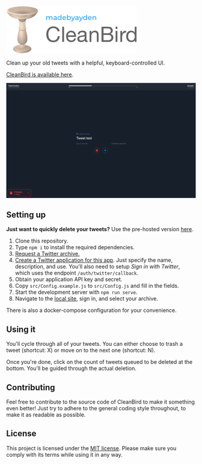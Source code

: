 ![CleanBird](/Assets/Logo.png)

Clean up your old tweets with a helpful, keyboard-controlled UI.

[CleanBird is available here](https://cleanbird.madebyayden.co/).

![Screenshot of CleanBird](/Assets/Screenshot.png)

## Setting up

**Just want to quickly delete your tweets?** Use the pre-hosted version [here](https://cleanbird.madebyayden.co/).

1. Clone this repository.
2. Type `npm i` to install the required dependencies.
3. [Request a Twitter archive.](https://twitter.com/settings/account)
4. [Create a Twitter application for this app](https://developer.twitter.com/en/apps/create). Just specify the name, description, and use. You'll also need to setup *Sign in with Twitter*, which uses the endpoint `/auth/twitter/callback`.
5. Obtain your application API key and secret.
6. Copy `src/Config.example.js` to `src/Config.js` and fill in the fields.
7. Start the development server with `npm run serve`.
8. Navigate to the [local site](http://localhost:8080/), sign in, and select your archive.

There is also a docker-compose configuration for your convenience.

## Using it

You'll cycle through all of your tweets. You can either choose to trash a tweet (shortcut: X) or move on to the next one (shortcut: N).

Once you're done, click on the count of tweets queued to be deleted at the bottom. You'll be guided through the actual deletion.

## Contributing

Feel free to contribute to the source code of CleanBird to make it something even better! Just try to adhere to the general coding style throughout, to make it as readable as possible.

## License

This project is licensed under the [MIT license](/LICENSE). Please make sure you comply with its terms while using it in any way.
